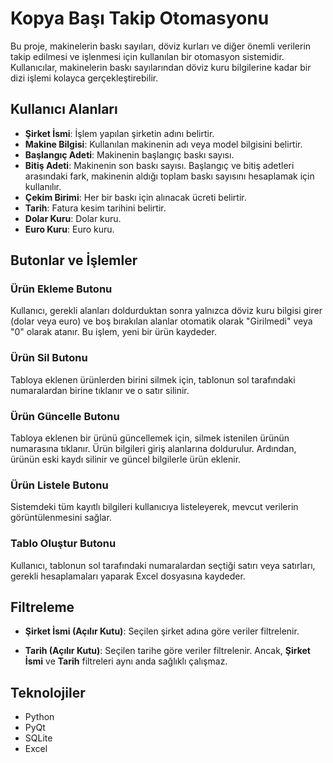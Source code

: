 # Kopya Başı Takip Otomasyonu

Bu proje, makinelerin baskı sayıları, döviz kurları ve diğer önemli verilerin takip edilmesi ve işlenmesi için kullanılan bir otomasyon sistemidir. Kullanıcılar, makinelerin baskı sayılarından döviz kuru bilgilerine kadar bir dizi işlemi kolayca gerçekleştirebilir. 

## Kullanıcı Alanları

- **Şirket İsmi**: İşlem yapılan şirketin adını belirtir.
- **Makine Bilgisi**: Kullanılan makinenin adı veya model bilgisini belirtir.
- **Başlangıç Adeti**: Makinenin başlangıç baskı sayısı.
- **Bitiş Adeti**: Makinenin son baskı sayısı. Başlangıç ve bitiş adetleri arasındaki fark, makinenin aldığı toplam baskı sayısını hesaplamak için kullanılır.
- **Çekim Birimi**: Her bir baskı için alınacak ücreti belirtir.
- **Tarih**: Fatura kesim tarihini belirtir.
- **Dolar Kuru**: Dolar kuru.
- **Euro Kuru**: Euro kuru.

## Butonlar ve İşlemler

### Ürün Ekleme Butonu
Kullanıcı, gerekli alanları doldurduktan sonra yalnızca döviz kuru bilgisi girer (dolar veya euro) ve boş bırakılan alanlar otomatik olarak "Girilmedi" veya "0" olarak atanır. Bu işlem, yeni bir ürün kaydeder.

### Ürün Sil Butonu
Tabloya eklenen ürünlerden birini silmek için, tablonun sol tarafındaki numaralardan birine tıklanır ve o satır silinir.

### Ürün Güncelle Butonu
Tabloya eklenen bir ürünü güncellemek için, silmek istenilen ürünün numarasına tıklanır. Ürün bilgileri giriş alanlarına doldurulur. Ardından, ürünün eski kaydı silinir ve güncel bilgilerle ürün eklenir.

### Ürün Listele Butonu
Sistemdeki tüm kayıtlı bilgileri kullanıcıya listeleyerek, mevcut verilerin görüntülenmesini sağlar.

### Tablo Oluştur Butonu
Kullanıcı, tablonun sol tarafındaki numaralardan seçtiği satırı veya satırları, gerekli hesaplamaları yaparak Excel dosyasına kaydeder.

## Filtreleme

- **Şirket İsmi (Açılır Kutu)**: Seçilen şirket adına göre veriler filtrelenir.
  
- **Tarih (Açılır Kutu)**: Seçilen tarihe göre veriler filtrelenir. Ancak, **Şirket İsmi** ve **Tarih** filtreleri aynı anda sağlıklı çalışmaz.

## Teknolojiler

- Python
- PyQt
- SQLite
- Excel 